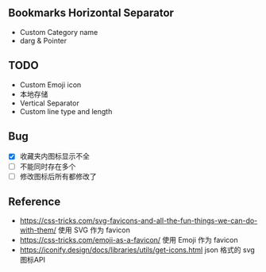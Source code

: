 ## Bookmarks Horizontal Separator

- Custom Category name
- darg & Pointer

## TODO

- Custom Emoji icon
- 本地存储
- Vertical Separator
- Custom line type and length

## Bug

- [x] 收藏夹内图标显示不全
- [ ] 不能同时存在多个
- [ ] 修改图标后所有都修改了

## Reference

- https://css-tricks.com/svg-favicons-and-all-the-fun-things-we-can-do-with-them/ 使用 SVG 作为 favicon
- https://css-tricks.com/emoji-as-a-favicon/  使用 Emoji 作为 favicon
- https://iconify.design/docs/libraries/utils/get-icons.html json 格式的 svg 图标API
